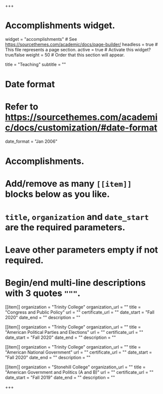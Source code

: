 +++
# Accomplishments widget.
widget = "accomplishments"  # See https://sourcethemes.com/academic/docs/page-builder/
headless = true  # This file represents a page section.
active = true  # Activate this widget? true/false
weight = 50  # Order that this section will appear.

title = "Teaching"
subtitle = ""

# Date format
#   Refer to https://sourcethemes.com/academic/docs/customization/#date-format
date_format = "Jan 2006"

# Accomplishments.
#   Add/remove as many `[[item]]` blocks below as you like.
#   `title`, `organization` and `date_start` are the required parameters.
#   Leave other parameters empty if not required.
#   Begin/end multi-line descriptions with 3 quotes `"""`.

[[item]]
  organization = "Trinity College"
  organization_url = ""
  title = "Congress and Public Policy"
  url = ""
  certificate_url = ""
  date_start = "Fall 2020"
  date_end = ""
  description = ""
  
[[item]]
  organization = "Trinity College"
  organization_url = ""
  title = "American Political Parties and Elections"
  url = ""
  certificate_url = ""
  date_start = "Fall 2020"
  date_end = ""
  description = ""

[[item]]
  organization = "Trinity College"
  organization_url = ""
  title = "American National Government"
  url = ""
  certificate_url = ""
  date_start = "Fall 2020"
  date_end = ""
  description = ""

[[item]]
  organization = "Stonehill College"
  organization_url = ""
  title = "American Government and Politics (A and B)"
  url = ""
  certificate_url = ""
  date_start = "Fall 2019"
  date_end = ""
  description = ""

+++
